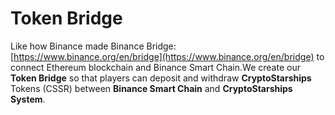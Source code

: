 # Token Bridge

Like how Binance made Binance Bridge: [https://www.binance.org/en/bridge](https://www.binance.org/en/bridge) to connect Ethereum blockchain and Binance Smart Chain.We create our **Token Bridge** so that players can deposit and withdraw **CryptoStarships** Tokens (CSSR) between **Binance Smart Chain** and **CryptoStarships System**.
